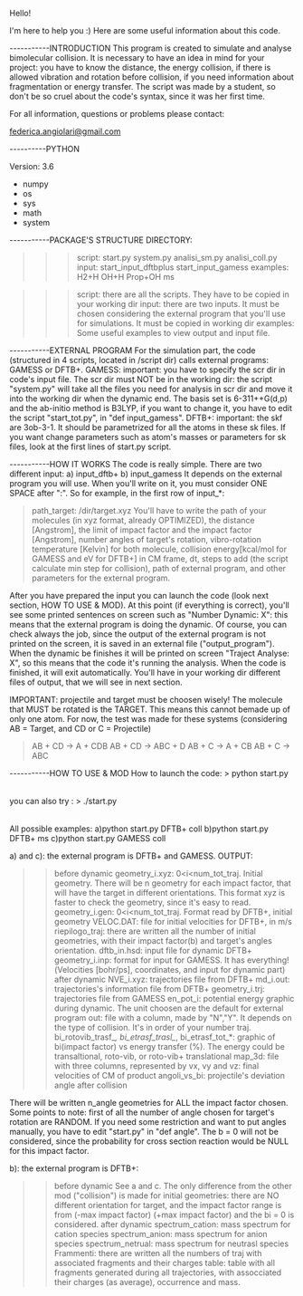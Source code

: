 Hello!

I'm here to help you :) Here are some useful information about this code.


-----------INTRODUCTION
This program is created to simulate and analyse bimolecular collision. It is necessary to have an idea in mind for your project: you have to know the distance, the energy collision, if there is allowed vibration and rotation before collision, if you need information about fragmentation or energy transfer.
The script was made by a student, so don't be so cruel about the code's syntax, since it was her first time.

For all information, questions or problems please contact: 

federica.angiolari@gmail.com


----------PYTHON

Version: 3.6

- numpy
- os
- sys
- math
- system



-----------PACKAGE'S STRUCTURE
DIRECTORY:
>>>script:
start.py
system.py
analisi_sm.py
analisi_coll.py
>>>input:
start_input_dftbplus
start_input_gamess
>>>examples:
>H2+H
>OH+H
>Prop+OH
>ms


>>>script: there are all the scripts. They have to be copied in your working dir
>>>input: there are two inputs. It must be chosen considering the external program that you'll use for simulations. It must be copied in working dir
>>>examples: Some useful examples to view output and input file.

-----------EXTERNAL PROGRAM
For the simulation part, the code (structured in 4 scripts, located in /script dir) calls external programs: GAMESS or DFTB+. 
GAMESS: important: you have to specify the scr dir in code's input file. The scr dir must NOT be in the working dir: the script "system.py" will take all the files you need for analysis in scr dir and move it into the working dir when the dynamic end. The basis set is 6-311++G(d,p) and the ab-initio method is B3LYP, if you want to change it, you have to edit the script "start_tot.py", in "def input_gamess". 
DFTB+: important: the skf are 3ob-3-1. It should be parametrized for all the atoms in these sk files.
If you want change parameters such as atom's masses or parameters for sk files, look at the first lines of start.py script.



-----------HOW IT WORKS
The code is really simple. There are two different input:
a) input_dftb+
b) input_gamess
It depends on the external program you will use. When you'll write on it, you must consider ONE SPACE after ":". So for example, in the first row of input_*:
>path_target: /dir/target.xyz 
You'll have to write the path of your molecules (in xyz format, already OPTIMIZED), the distance [Angstrom], the limit of impact factor and the impact factor [Angstrom], number angles of target's rotation, vibro-rotation temperature [Kelvin] for both molecule, collision energy[kcal/mol for GAMESS and eV for DFTB+] in CM frame, dt, steps to add (the script calculate min step for collision), path of external program, and other parameters for the external program.

After you have prepared the input you can launch the code (look next section, HOW TO USE & MOD). At this point (if everything is correct), you'll see some printed sentences on screen such as "Number Dynamic: X": this means that the external program is doing the dynamic. Of course, you can check always the job, since the output of the external program is not printed on the screen, it is saved in an external file ("output_program"). When the dynamic be finishes it will be printed on screen "Traject Analyse: X", so this means that the code it's running the analysis. When the code is finished, it will exit automatically. You'll have in your working dir different files of output, that we will see in next section.

IMPORTANT: projectile and target must be choosen wisely! The molecule that MUST be rotated is the TARGET. This means this cannot bemade up of only one atom.
For now, the test was made for these systems (considering AB = Target, and CD or C = Projectile)
>	AB + CD -> A + CDB 
>	AB + CD -> ABC + D
>	AB + C  -> A + CB
>	AB + C  -> ABC


-----------HOW TO USE & MOD
How to launch the code: > python start.py <program> <option>

you can also try : > ./start.py <program> <option>

All possible examples:
a)python start.py DFTB+ coll
b)python start.py DFTB+ ms
c)python start.py GAMESS coll

a) and c): the external program is DFTB+ and GAMESS. 
OUTPUT:
>>before dynamic
> geometry_i.xyz:  0<i<num_tot_traj. Initial geometry. There will be n geometry for each impact factor, that will have the target in different orientations. This format xyz is faster to check the geometry, since it's easy to read.
> geometry_i.gen:   0<i<num_tot_traj. Format read by DFTB+, initial geometry
> VELOC.DAT: file for initial velocities for DFTB+, in m/s
> riepilogo_traj:  there are written all the number of initial geometries, with their impact factor(b) and target's angles orientation.
> dftb_in.hsd: input file for dynamic DFTB+
> geometry_i.inp: format for input for GAMESS. It has everything!(Velocities [bohr/ps], coordinates, and input for dynamic part)
>>after dynamic
> NVE_i.xyz: trajectories file from DFTB+
> md_i.out: trajectories's information file from DFTB+
> geometry_i.trj: trajectories file from GAMESS
> en_pot_i: potential energy graphic during dynamic. The unit choosen are the default for external program
> out: file with a column, made by "N","Y". It depends on the type of collision. It's in order of your number traj.
> bi_rotovib_trasf_*, bi_etrasf_trasl_*, bi_etrasf_tot_*: graphic of bi(impact factor) vs energy transfer (%). The energy could be transaltional, roto-vib, or roto-vib+ translational
> map_3d: file with three columns, represented by vx, vy and vz: final velocities of CM of product
> angoli_vs_bi: projectile's deviation angle after collision

There will be written n_angle geometries for ALL the impact factor chosen. Some points to note: first of all the number of angle chosen for target's rotation are RANDOM. If you need some restriction and want to put angles manually, you have to edit "start.py" in "def angle". The b = 0 will not be considered, since the probability for cross section reaction would be NULL for this impact factor.

b): the external program is DFTB+:
>> before dynamic
See a and c.
The only difference from the other mod ("collision") is made for initial geometries: there are NO different orientation for target, and the impact factor range is from (-max impact factor) (+max impact factor) and the bi = 0 is considered. 
>> after dynamic
>spectrum_cation: mass spectrum for cation species
>spectrum_anion: mass spectrum for anion species
>spectrum_netrual: mass spectrum for neutrasl species
>Frammenti: there are written all the numbers of traj with associated fragments and their charges
>table: table with all fragments generated during all trajectories, with assocciated their charges (as average), occurrence and mass.
